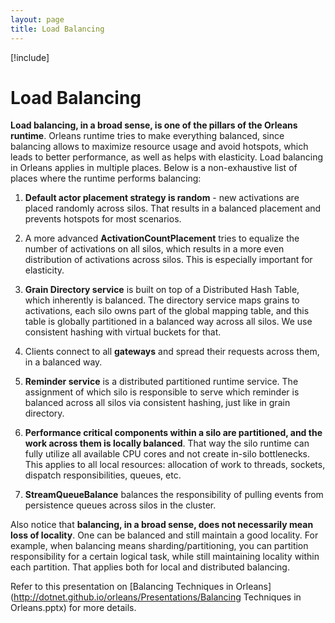 ```yaml
---
layout: page
title: Load Balancing
---
```


[!include[](../../warning-banner.zh.md)]

# Load Balancing

**Load balancing, in a broad sense, is one of the pillars of the Orleans runtime**. Orleans runtime tries to make everything balanced, since balancing allows to maximize resource usage and avoid hotspots, which leads to better performance, as well as helps with elasticity. Load balancing in Orleans applies in multiple places. Below is a non-exhaustive list of places where the runtime performs balancing:

1.	**Default actor placement strategy is random** - new activations are placed randomly across silos. That results in a balanced placement and prevents hotspots for most scenarios.

2.	A more advanced **ActivationCountPlacement** tries to equalize the number of activations on all silos, which results in a more even distribution of activations across silos. This is especially important for elasticity.

3.	**Grain Directory service** is built on top of a Distributed Hash Table, which inherently is balanced. The directory service maps grains to activations, each silo owns part of the global mapping table, and this table is globally partitioned in a balanced way across all silos. We use consistent hashing with virtual buckets for that.

4.	Clients connect to all **gateways** and spread their requests across them, in a balanced way.

5.	**Reminder service** is a distributed partitioned runtime service. The assignment of which silo is responsible to serve which reminder is balanced across all silos via consistent hashing, just like in grain directory.

6.	**Performance critical components within a silo are partitioned, and the work across them is locally balanced**. That way the silo runtime can fully utilize all available CPU cores and not create in-silo bottlenecks. This applies to all local resources: allocation of work to threads, sockets, dispatch responsibilities, queues, etc.

7.	**StreamQueueBalance** balances the responsibility of pulling events from persistence queues across silos in the cluster.

Also notice that **balancing, in a broad sense, does not necessarily mean loss of locality**. One can be balanced and still maintain a good locality. For example, when balancing means sharding/partitioning, you can partition responsibility for a certain logical task, while still maintaining  locality within each partition. That applies both for local and distributed balancing.

Refer to this presentation on [Balancing Techniques in Orleans](http://dotnet.github.io/orleans/Presentations/Balancing Techniques in Orleans.pptx) for more details.
